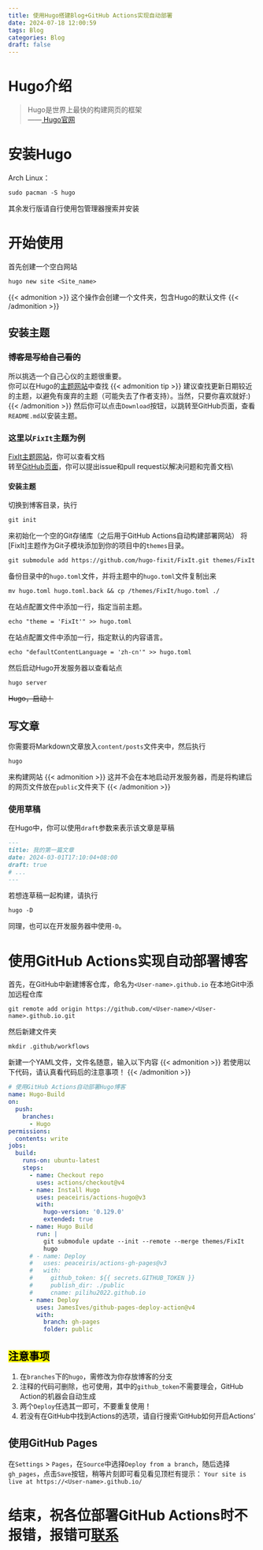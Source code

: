 ```yaml
---
title: 使用Hugo搭建Blog+GitHub Actions实现自动部署
date: 2024-07-18 12:00:59
tags: Blog
categories: Blog
draft: false
---
```


# Hugo介绍
> Hugo是世界上最快的构建网页的框架\
——[ Hugo官网 ](https://gohugo.io/)
# 安装Hugo
Arch Linux：
```
sudo pacman -S hugo
```
其余发行版请自行使用包管理器搜索并安装
# 开始使用
首先创建一个空白网站
```
hugo new site <Site_name>
```
{{< admonition >}}
这个操作会创建一个文件夹，包含Hugo的默认文件
{{< /admonition >}}
## 安装主题
### ~~博客是写给自己看的~~
所以挑选一个自己心仪的主题很重要。\
你可以在Hugo的[主题网站](https://themes.gohugo.io)中查找
{{< admonition tip >}}
建议查找更新日期较近的主题，以避免有废弃的主题（可能失去了作者支持）。当然，只要你喜欢就好:)
{{< /admonition >}}
然后你可以点击`Download`按钮，以跳转至GitHub页面，查看`README.md`以安装主题。

### 这里以`FixIt`主题为例
[FixIt主题网站](https://fixit.lruihao.cn/zh-cn/)，你可以查看文档\
转至[GitHub页面](https://github.com/hugo-fixit/FixIt)，你可以提出issue和pull request以解决问题和完善文档\
#### 安装主题
切换到博客目录，执行
```
git init
```
来初始化一个空的Git存储库（之后用于GitHub Actions自动构建部署网站）
将[FixIt]主题作为Git子模块添加到你的项目中的`themes`目录。
```
git submodule add https://github.com/hugo-fixit/FixIt.git themes/FixIt
```
备份目录中的`hugo.toml`文件，并将主题中的`hugo.toml`文件复制出来
```
mv hugo.toml hugo.toml.back && cp /themes/FixIt/hugo.toml ./
```
在站点配置文件中添加一行，指定当前主题。
```
echo "theme = 'FixIt'" >> hugo.toml
```
在站点配置文件中添加一行，指定默认的内容语言。
```
echo "defaultContentLanguage = 'zh-cn'" >> hugo.toml
```
然后启动Hugo开发服务器以查看站点
```
hugo server
```
~~Hugo，启动！~~
## 写文章
你需要将Markdown文章放入`content/posts`文件夹中，然后执行
```
hugo
```
来构建网站
{{< admonition >}}
这并不会在本地启动开发服务器，而是将构建后的网页文件放在`public`文件夹下
{{< /admonition >}}
### 使用草稿
在Hugo中，你可以使用`draft`参数来表示该文章是草稿
```markdown
---
title: 我的第一篇文章
date: 2024-03-01T17:10:04+08:00
draft: true
# ...
---
```
若想连草稿一起构建，请执行
```
hugo -D
```
同理，也可以在开发服务器中使用`-D`。
# 使用GitHub Actions实现自动部署博客
<!--{{< admonition >}}-->
<!--请不要尝试在Cloudflare Pages中构建Hugo博客~~，别问我怎么知道的~~-->
<!--Cloudflare Pages所提供的Hugo版本落后，为`0.118`版本，貌似不支持tags和categories功能，如果想要使用，请使用其他的提供商！-->
<!--{{< /admonition >}}-->
首先，在GitHub中新建博客仓库，命名为`<User-name>.github.io`
在本地Git中添加远程仓库
```
git remote add origin https://github.com/<User-name>/<User-name>.github.io.git
```
然后新建文件夹
```
mkdir .github/workflows
```
新建一个YAML文件，文件名随意，输入以下内容
{{< admonition >}}
若使用以下代码，请认真看代码后的注意事项！
{{< /admonition >}}
```yaml
# 使用GitHub Actions自动部署Hugo博客
name: Hugo-Build
on:
  push:
    branches:
      - Hugo
permissions:
  contents: write
jobs:
  build:
    runs-on: ubuntu-latest
    steps:
      - name: Checkout repo
        uses: actions/checkout@v4
      - name: Install Hugo
        uses: peaceiris/actions-hugo@v3
        with:
          hugo-version: '0.129.0'
          extended: true
      - name: Hugo Build
        run: |
          git submodule update --init --remote --merge themes/FixIt
          hugo
      # - name: Deploy
      #   uses: peaceiris/actions-gh-pages@v3
      #   with:
      #     github_token: ${{ secrets.GITHUB_TOKEN }}
      #     publish_dir: ./public
      #     cname: pilihu2022.github.io
      - name: Deploy
        uses: JamesIves/github-pages-deploy-action@v4
        with:
          branch: gh-pages
          folder: public
```
## <mark>注意事项</mark>
1. 在`branches`下的`hugo`，需修改为你存放博客的分支
2. 注释的代码可删除，也可使用，其中的`github_token`不需要理会，GitHub Action的机器会自动生成
3. 两个`Deploy`任选其一即可，不要重复使用！
4. 若没有在GitHub中找到Actions的选项，请自行搜索‘GitHub如何开启Actions’
## 使用GitHub Pages
在`Settings` > `Pages`，在`Source`中选择`Deploy from a branch`，随后选择`gh_pages`，点击`Save`按钮，稍等片刻即可看见看见顶栏有提示：
`Your site is live at https://<User-name>.github.io/`
# 结束，祝各位部署GitHub Actions时不报错，报错可[联系](mailto:2812167783@qq.com)
